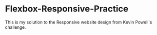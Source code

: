 # Flexbox-Responsive-Practice
This is my solution to the Responsive website design from Kevin Powell's challenge. 
